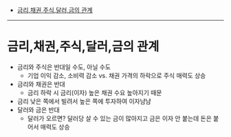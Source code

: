 - [금리,채권,주식,달러,금의 관계](https://github.com/2jimoo/books-in-my-brain/blob/main/%ED%98%BC%EC%9E%90%EB%A7%8C%EC%9D%98_%EA%B8%88%EC%9C%B5%EC%A7%80%EC%8B%9D_%EB%AA%A8%EC%9D%8C.md#%EA%B8%88%EB%A6%AC%EC%B1%84%EA%B6%8C%EC%A3%BC%EC%8B%9D%EB%8B%AC%EB%9F%AC%EA%B8%88%EC%9D%98-%EA%B4%80%EA%B3%84)

---
# 금리,채권,주식,달러,금의 관계
- 금리와 주식은 반대일 수도, 아닐 수도
  - 기업 이익 감소, 소비력 감소 vs. 채권 가격의 하락으로 주식 매력도 상승 
- 금리와 채권은 반대
  - 금리 하락 시 금리(이자) 높은 채권 수요 높아지기 때문 
- 금리 낮은 쪽에서 빌려서 높은 쪽에 투자하여 이자냠냠
- 달러와 금은 반대
  - 달러가 오르면? 달러당 살 수 있는 금이 많아지고 금은 이자 안 붙는데 돈은 붙어서 매력도 상승 
